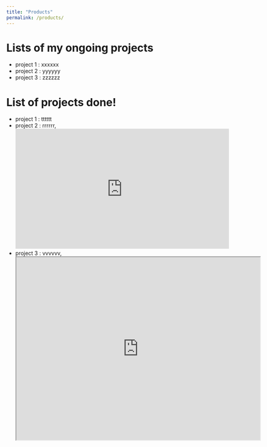 ```yaml
---
title: "Products"
permalink: /products/
---
```


# Lists of my ongoing projects 
- project 1 : xxxxxx
- project 2 : yyyyyy
- project 3 : zzzzzz

# List of projects done!
- project 1 : tttttt
- project 2 : rrrrrr,  <iframe width="560" height="315" src="https://www.youtube.com/embed/Pof342wGt78?si=y2gO059Ss0a2nmUq" title="YouTube video player" frameborder="0" allow="accelerometer; autoplay; clipboard-write; encrypted-media; gyroscope; picture-in-picture; web-share" referrerpolicy="strict-origin-when-cross-origin" allowfullscreen></iframe>
- project 3 : vvvvvv, <iframe src="https://drive.google.com/file/d/1qggDfACBwkrTWg1rfxBgv8L_KRwnS0Ih/preview" width="640" height="480" allow="autoplay"></iframe>
